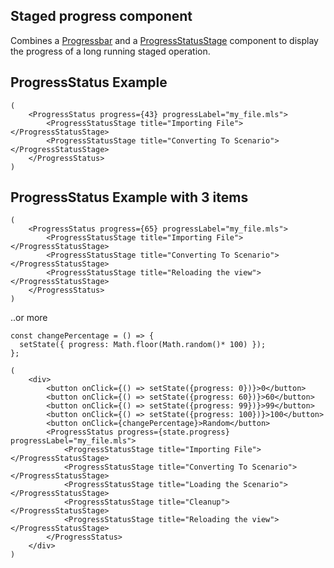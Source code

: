 ## Staged progress component
Combines a [Progressbar](#progressbar) and a [ProgressStatusStage](#progressstatusstage) component to display the progress of a long running staged operation.

## ProgressStatus Example

    (
        <ProgressStatus progress={43} progressLabel="my_file.mls">
            <ProgressStatusStage title="Importing File"></ProgressStatusStage>
            <ProgressStatusStage title="Converting To Scenario"></ProgressStatusStage>
        </ProgressStatus>
    )

## ProgressStatus Example with 3 items

    (
        <ProgressStatus progress={65} progressLabel="my_file.mls">
            <ProgressStatusStage title="Importing File"></ProgressStatusStage>
            <ProgressStatusStage title="Converting To Scenario"></ProgressStatusStage>
            <ProgressStatusStage title="Reloading the view"></ProgressStatusStage>
        </ProgressStatus>
    )

..or more

    const changePercentage = () => {
      setState({ progress: Math.floor(Math.random()* 100) });
    };

    (   
        <div>
            <button onClick={() => setState({progress: 0})}>0</button>
            <button onClick={() => setState({progress: 60})}>60</button>
            <button onClick={() => setState({progress: 99})}>99</button>
            <button onClick={() => setState({progress: 100})}>100</button>
            <button onClick={changePercentage}>Random</button>
            <ProgressStatus progress={state.progress} progressLabel="my_file.mls">
                <ProgressStatusStage title="Importing File"></ProgressStatusStage>
                <ProgressStatusStage title="Converting To Scenario"></ProgressStatusStage>
                <ProgressStatusStage title="Loading the Scenario"></ProgressStatusStage>
                <ProgressStatusStage title="Cleanup"></ProgressStatusStage>
                <ProgressStatusStage title="Reloading the view"></ProgressStatusStage>
            </ProgressStatus>
        </div>
    )